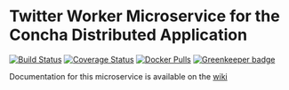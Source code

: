# Twitter Worker Microservice for the Concha Distributed Application

[![Build Status](https://travis-ci.org/thefarang/concha_twitter_worker.svg)](https://travis-ci.org/thefarang/concha_twitter_worker) [![Coverage Status](https://coveralls.io/repos/github/thefarang/concha_twitter_worker/badge.svg)](https://coveralls.io/github/thefarang/concha_twitter_worker) [![Docker Pulls](https://img.shields.io/docker/pulls/thefarang/concha_twitter_worker.svg)](https://hub.docker.com/r/thefarang/concha_twitter_worker/) [![Greenkeeper badge](https://badges.greenkeeper.io/bjvickers/concha_twitter_worker.svg)](https://greenkeeper.io/)

Documentation for this microservice is available on the [wiki](https://github.com/thefarang/concha_infrastructure/wiki/Concha-Distributed-Application)
